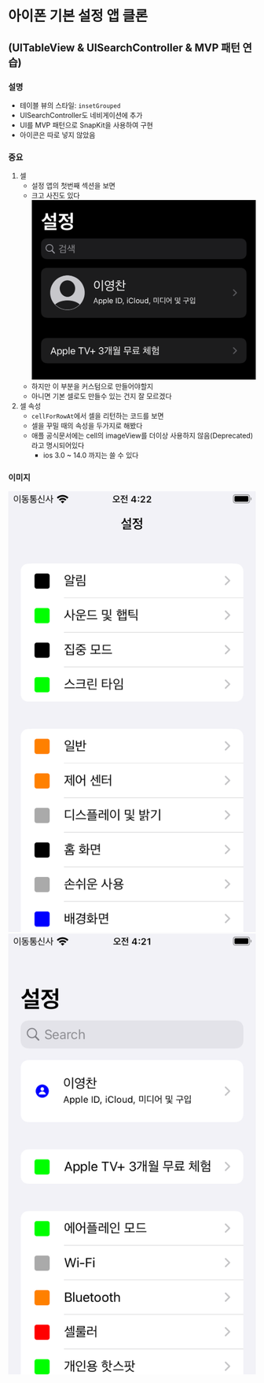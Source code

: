 # 아이폰 기본 설정 앱 클론
## (UITableView & UISearchController & MVP 패턴 연습)

### 설명
- 테이블 뷰의 스타일: `insetGrouped`
- UISearchController도 네비게이션에 추가
- UI를 MVP 패턴으로 SnapKit을 사용하여 구현
- 아이콘은 따로 넣지 않았음

### 중요
1. 셀
    - 설정 앱의 첫번째 섹션을 보면
    - 크고 사진도 있다
        ![](/IPhoneSettingApp/imgs/img1.PNG)
    - 하지만 이 부분을 커스텀으로 만들어야할지
    - 아니면 기본 셀로도 만들수 있는 건지 잘 모르겠다
1. 셀 속성
    - `cellForRowAt`에서 셀을 리턴하는 코드를 보면
    - 셀을 꾸밀 때의 속성을 두가지로 해봤다
    - 애플 공식문서에는 cell의 imageView를 더이상 사용하지 않음(Deprecated) 라고 명시되어있다
        - ios 3.0 ~ 14.0 까지는 쓸 수 있다


### 이미지
![](/IPhoneSettingApp/imgs/img2.png)
![](/IPhoneSettingApp/imgs/img3.png)
